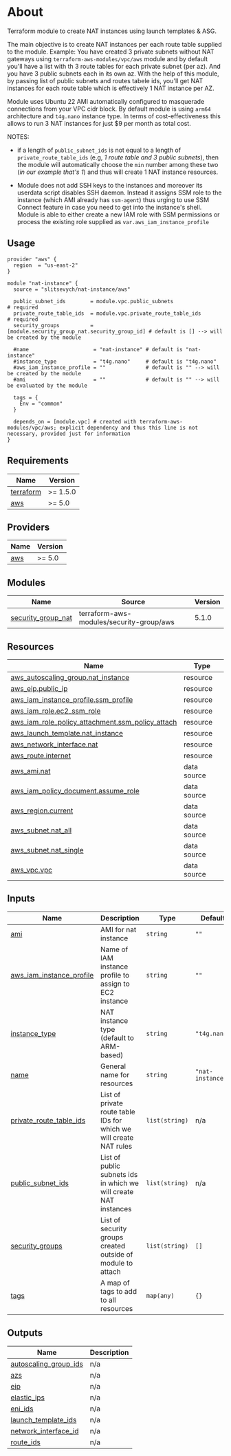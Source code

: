 # About

Terraform module to create NAT instances using launch templates & ASG.

The main objective is to create NAT instances per each route table supplied to the module.
Example: You have created 3 private subnets without NAT gateways using `terraform-aws-modules/vpc/aws` module and by default you'll have a list with th
3 route tables for each private subnet (per az). And you have 3 public subnets each in its own az.
With the help of this module, by passing list of public subnets and routes tabele ids, you'll get NAT instances for each route table which is effectively 1 NAT instance per AZ.

Module uses Ubuntu 22 AMI automatically configured to masquerade connections from your VPC cidr block.
By default module is using `arm64` architecture and `t4g.nano` instance type.
In terms of cost-effectiveness this allows to run 3 NAT instances for just $9 per month as total cost.

NOTES:

- if a length of `public_subnet_ids` is not equal to a length of `private_route_table_ids` (e.g, *1 route table and 3 public subnets*), then the module will automatically choose the `min` number among these two (*in our example that's 1*) and thus will create 1 NAT instance resources.

- Module does not add SSH keys to the instances and moreover its userdata script disables SSH daemon. Instead it assigns SSM role to the instance (which AMI already has `ssm-agent`) thus urging to use SSM Connect feature in case you need to get into the instance's shell. Module is able to either create a new IAM role with SSM permissions or process the existing role supplied as `var.aws_iam_instance_profile`

## Usage

```hcl
provider "aws" {
  region  = "us-east-2"
}

module "nat-instance" {
  source = "slitsevych/nat-instance/aws"

  public_subnet_ids        = module.vpc.public_subnets                     # required
  private_route_table_ids  = module.vpc.private_route_table_ids            # required
  security_groups          = [module.security_group_nat.security_group_id] # default is [] --> will be created by the module

  #name                     = "nat-instance" # default is "nat-instance"
  #instance_type            = "t4g.nano"     # default is "t4g.nano"
  #aws_iam_instance_profile = ""             # default is "" --> will be created by the module
  #ami                      = ""             # default is "" --> will be evaluated by the module
  
  tags = {
    Env = "common"
  }

  depends_on = [module.vpc] # created with terraform-aws-modules/vpc/aws; explicit dependency and thus this line is not necessary, provided just for information 
}
```

<!-- BEGIN_TF_DOCS -->
## Requirements

| Name | Version |
|------|---------|
| <a name="requirement_terraform"></a> [terraform](#requirement\_terraform) | >= 1.5.0 |
| <a name="requirement_aws"></a> [aws](#requirement\_aws) | >= 5.0 |

## Providers

| Name | Version |
|------|---------|
| <a name="provider_aws"></a> [aws](#provider\_aws) | >= 5.0 |

## Modules

| Name | Source | Version |
|------|--------|---------|
| <a name="module_security_group_nat"></a> [security\_group\_nat](#module\_security\_group\_nat) | terraform-aws-modules/security-group/aws | 5.1.0 |

## Resources

| Name | Type |
|------|------|
| [aws_autoscaling_group.nat_instance](https://registry.terraform.io/providers/hashicorp/aws/latest/docs/resources/autoscaling_group) | resource |
| [aws_eip.public_ip](https://registry.terraform.io/providers/hashicorp/aws/latest/docs/resources/eip) | resource |
| [aws_iam_instance_profile.ssm_profile](https://registry.terraform.io/providers/hashicorp/aws/latest/docs/resources/iam_instance_profile) | resource |
| [aws_iam_role.ec2_ssm_role](https://registry.terraform.io/providers/hashicorp/aws/latest/docs/resources/iam_role) | resource |
| [aws_iam_role_policy_attachment.ssm_policy_attach](https://registry.terraform.io/providers/hashicorp/aws/latest/docs/resources/iam_role_policy_attachment) | resource |
| [aws_launch_template.nat_instance](https://registry.terraform.io/providers/hashicorp/aws/latest/docs/resources/launch_template) | resource |
| [aws_network_interface.nat](https://registry.terraform.io/providers/hashicorp/aws/latest/docs/resources/network_interface) | resource |
| [aws_route.internet](https://registry.terraform.io/providers/hashicorp/aws/latest/docs/resources/route) | resource |
| [aws_ami.nat](https://registry.terraform.io/providers/hashicorp/aws/latest/docs/data-sources/ami) | data source |
| [aws_iam_policy_document.assume_role](https://registry.terraform.io/providers/hashicorp/aws/latest/docs/data-sources/iam_policy_document) | data source |
| [aws_region.current](https://registry.terraform.io/providers/hashicorp/aws/latest/docs/data-sources/region) | data source |
| [aws_subnet.nat_all](https://registry.terraform.io/providers/hashicorp/aws/latest/docs/data-sources/subnet) | data source |
| [aws_subnet.nat_single](https://registry.terraform.io/providers/hashicorp/aws/latest/docs/data-sources/subnet) | data source |
| [aws_vpc.vpc](https://registry.terraform.io/providers/hashicorp/aws/latest/docs/data-sources/vpc) | data source |

## Inputs

| Name | Description | Type | Default | Required |
|------|-------------|------|---------|:--------:|
| <a name="input_ami"></a> [ami](#input\_ami) | AMI for nat instance | `string` | `""` | no |
| <a name="input_aws_iam_instance_profile"></a> [aws\_iam\_instance\_profile](#input\_aws\_iam\_instance\_profile) | Name of IAM instance profile to assign to EC2 instance | `string` | `""` | no |
| <a name="input_instance_type"></a> [instance\_type](#input\_instance\_type) | NAT instance type (default to ARM-based) | `string` | `"t4g.nano"` | no |
| <a name="input_name"></a> [name](#input\_name) | General name for resources | `string` | `"nat-instance"` | no |
| <a name="input_private_route_table_ids"></a> [private\_route\_table\_ids](#input\_private\_route\_table\_ids) | List of private route table IDs for which we will create NAT rules | `list(string)` | n/a | yes |
| <a name="input_public_subnet_ids"></a> [public\_subnet\_ids](#input\_public\_subnet\_ids) | List of public subnets ids in which we will create NAT instances | `list(string)` | n/a | yes |
| <a name="input_security_groups"></a> [security\_groups](#input\_security\_groups) | List of security groups created outside of module to attach | `list(string)` | `[]` | no |
| <a name="input_tags"></a> [tags](#input\_tags) | A map of tags to add to all resources | `map(any)` | `{}` | no |

## Outputs

| Name | Description |
|------|-------------|
| <a name="output_autoscaling_group_ids"></a> [autoscaling\_group\_ids](#output\_autoscaling\_group\_ids) | n/a |
| <a name="output_azs"></a> [azs](#output\_azs) | n/a |
| <a name="output_eip"></a> [eip](#output\_eip) | n/a |
| <a name="output_elastic_ips"></a> [elastic\_ips](#output\_elastic\_ips) | n/a |
| <a name="output_eni_ids"></a> [eni\_ids](#output\_eni\_ids) | n/a |
| <a name="output_launch_template_ids"></a> [launch\_template\_ids](#output\_launch\_template\_ids) | n/a |
| <a name="output_network_interface_id"></a> [network\_interface\_id](#output\_network\_interface\_id) | n/a |
| <a name="output_route_ids"></a> [route\_ids](#output\_route\_ids) | n/a |
<!-- END_TF_DOCS -->